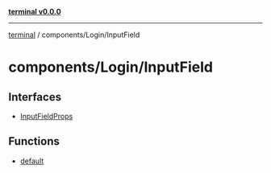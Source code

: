 [**terminal v0.0.0**](../../../README.md)

***

[terminal](../../../README.md) / components/Login/InputField

# components/Login/InputField

## Interfaces

- [InputFieldProps](interfaces/InputFieldProps.md)

## Functions

- [default](functions/default.md)
